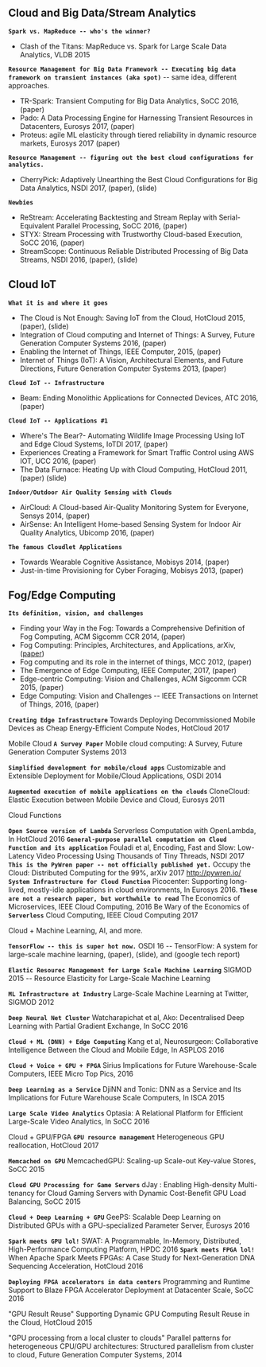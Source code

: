 Cloud and Big Data/Stream Analytics
-----------------------------------

<B>`Spark vs. MapReduce -- who's the winner?`</B>
* Clash of the Titans: MapReduce vs. Spark for Large Scale Data Analytics, VLDB 2015

<B>`Resource Management for Big Data Framework -- Executing big data framework on transient instances (aka spot)`</B> -- same idea, different approaches.
* TR-Spark: Transient Computing for Big Data Analytics, SoCC 2016, (paper)
* Pado: A Data Processing Engine for Harnessing Transient Resources in Datacenters, Eurosys 2017, (paper)
* Proteus: agile ML elasticity through tiered reliability in dynamic resource markets, Eurosys 2017 (paper)

<B>`Resource Management -- figuring out the best cloud configurations for analytics.`</B>
* CherryPick: Adaptively Unearthing the Best Cloud Configurations for Big Data Analytics, NSDI 2017, (paper), (slide)

<B>`Newbies`</B>
* ReStream: Accelerating Backtesting and Stream Replay with Serial-Equivalent Parallel Processing, SoCC 2016, (paper)
* STYX: Stream Processing with Trustworthy Cloud-based Execution, SoCC 2016, (paper)
* StreamScope: Continuous Reliable Distributed Processing of Big Data Streams, NSDI 2016, (paper), (slide)

Cloud IoT
-------------
<B>`What it is and where it goes`</B>
* The Cloud is Not Enough: Saving IoT from the Cloud, HotCloud 2015, (paper), (slide)
* Integration of Cloud computing and Internet of Things: A Survey, Future Generation Computer Systems 2016, (paper)
* Enabling the Internet of Things, IEEE Computer, 2015, (paper)
* Internet of Things (IoT): A Vision, Architectural Elements, and Future Directions, Future Generation Computer Systems 2013, (paper)

<B>`Cloud IoT -- Infrastructure`</B>
* Beam: Ending Monolithic Applications for Connected Devices, ATC 2016, (paper)

<B>`Cloud IoT -- Applications #1`</B>
* Where's The Bear?- Automating Wildlife Image Processing Using IoT and Edge Cloud Systems, IoTDI 2017, (paper)
* Experiences Creating a Framework for Smart Traffic Control using AWS IOT, UCC 2016, (paper)
* The Data Furnace: Heating Up with Cloud Computing, HotCloud 2011, (paper) (slide)

<B>`Indoor/Outdoor Air Quality Sensing with Clouds`</B>
* AirCloud: A Cloud-based Air-Quality Monitoring System for Everyone, Sensys 2014, (paper)
* AirSense: An Intelligent Home-based Sensing System for Indoor Air Quality Analytics, Ubicomp 2016, (paper)

<B>`The famous Cloudlet Applications`</B>
* Towards Wearable Cognitive Assistance, Mobisys 2014, (paper)
* Just-in-time Provisioning for Cyber Foraging, Mobisys 2013, (paper)


Fog/Edge Computing
-----------------------
<B>`Its definition, vision, and challenges`</B>
* Finding your Way in the Fog: Towards a Comprehensive Definition of Fog Computing, ACM Sigcomm CCR 2014, (paper)
* Fog Computing: Principles, Architectures, and Applications, arXiv, ([paper](https://arxiv.org/abs/1601.02752))
* Fog computing and its role in the internet of things, MCC 2012, (paper)
* The Emergence of Edge Computing, IEEE Computer, 2017, (paper)
* Edge-centric Computing: Vision and Challenges, ACM Sigcomm CCR 2015, (paper)
* Edge Computing: Vision and Challenges -- IEEE Transactions on Internet of Things, 2016, (paper)

<B>`Creating Edge Infrastructure`</B>
Towards Deploying Decommissioned Mobile Devices as Cheap Energy-Efficient Compute Nodes, HotCloud 2017

Mobile Cloud
<B>`A Survey Paper`</B>
Mobile cloud computing: A Survey, Future Generation Computer Systems 2013

<B>`Simplified development for mobile/cloud apps`</B>
Customizable and Extensible Deployment for Mobile/Cloud Applications, OSDI 2014

<B>`Augmented execution of mobile applications on the clouds`</B>
CloneCloud: Elastic Execution between Mobile Device and Cloud, Eurosys 2011

Cloud Functions

<B>`Open Source version of Lambda`</B>
Serverless Computation with OpenLambda, In HotCloud 2016
<B>`General-purpose parallel computation on Cloud Function and its application`</B>
Fouladi et al, Encoding, Fast and Slow: Low-Latency Video Processing Using Thousands of Tiny Threads, NSDI 2017
<B>`This is the PyWren paper -- not officially published yet.`</B>
Occupy the Cloud: Distributed Computing for the 99%, arXiv 2017
http://pywren.io/
<B>`System Infrastructure for Cloud Function`</B>
Picocenter: Supporting long-lived, mostly-idle applications in cloud environments, In Eurosys 2016.
<B>`These are not a research paper, but worthwhile to read`</B>
The Economics of Microservices, IEEE Cloud Computing, 2016
Be Wary of the Economics of <B>`Serverless`</B> Cloud Computing, IEEE Cloud Computing 2017

Cloud + Machine Learning, AI, and more.

<B>`TensorFlow -- this is super hot now.`</B>
OSDI 16 -- TensorFlow: A system for large-scale machine learning, (paper), (slide), and (google tech report)

<B>`Elastic Resourec Management for Large Scale Machine Learning`</B>
SIGMOD 2015 -- Resource Elasticity for Large-Scale Machine Learning

<B>`ML Infrastructure at Industry`</B>
Large-Scale Machine Learning at Twitter, SIGMOD 2012

<B>`Deep Neural Net Cluster`</B>
Watcharapichat et al, Ako: Decentralised Deep Learning with Partial Gradient Exchange, In SoCC 2016

<B>`Cloud + ML (DNN) + Edge Computing`</B>
Kang et al, Neurosurgeon: Collaborative Intelligence Between the Cloud and Mobile Edge, In ASPLOS 2016

<B>`Cloud + Voice + GPU + FPGA`</B>
Sirius Implications for Future Warehouse-Scale Computers, IEEE Micro Top Pics, 2016

<B>`Deep Learning as a Service`</B>
DjiNN and Tonic: DNN as a Service and Its Implications for Future Warehouse Scale Computers, In ISCA 2015

<B>`Large Scale Video Analytics`</B>
Optasia: A Relational Platform for Efficient Large-Scale Video Analytics, In SoCC 2016


Cloud + GPU/FPGA
<B>`GPU resource management`</B>
Heterogeneous GPU reallocation, HotCloud 2017

<B>`Memcached on GPU`</B>
MemcachedGPU: Scaling-up Scale-out Key-value Stores, SoCC 2015

<B>`Cloud GPU Processing for Game Servers`</B>
dJay : Enabling High-density Multi-tenancy for Cloud Gaming Servers with Dynamic Cost-Benefit GPU Load Balancing, SoCC 2015

<B>`Cloud + Deep Learning + GPU`</B>
GeePS: Scalable Deep Learning on Distributed GPUs with a GPU-specialized Parameter Server, Eurosys 2016

<B>`Spark meets GPU lol!`</B>
SWAT: A Programmable, In-Memory, Distributed, High-Performance Computing Platform, HPDC 2016
<B>`Spark meets FPGA lol!`</B>
When Apache Spark Meets FPGAs: A Case Study for Next-Generation DNA Sequencing Acceleration, HotCloud 2016

<B>`Deploying FPGA accelerators in data centers`</B>
Programming and Runtime Support to Blaze FPGA Accelerator Deployment at Datacenter Scale, SoCC 2016

"GPU Result Reuse"
Supporting Dynamic GPU Computing Result Reuse in the Cloud, HotCloud 2015

"GPU processing from a local cluster to clouds"
Parallel patterns for heterogeneous CPU/GPU architectures: Structured parallelism from cluster to cloud, Future Generation Computer Systems, 2014
